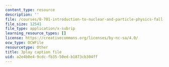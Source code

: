 ```yaml
---
content_type: resource
description: ''
file: /courses/8-701-introduction-to-nuclear-and-particle-physics-fall-2020/a2e4b0e49cdcfb3550edb1873cb304ff_wB5BYYEOPVA.srt
file_size: 12541
file_type: application/x-subrip
learning_resource_types: []
license: https://creativecommons.org/licenses/by-nc-sa/4.0/
ocw_type: OCWFile
resourcetype: Other
title: 3play caption file
uid: a2e4b0e4-9cdc-fb35-50ed-b1873cb304ff
---
```

